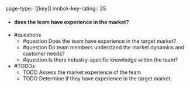 page-type:: [[key]]
innbok-key-rating:: 25
- #### does the team have experience in the market?
- #questions
  - #question Does the team have experience in the target market?
  - #question Do team members understand the market dynamics and customer needs?
  - #question Is there industry-specific knowledge within the team?
- #TODOs
  - TODO Assess the market experience of the team
  - TODO  Determine if they have experience in the target market.



